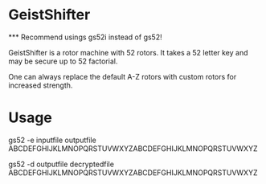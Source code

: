 # GeistShifter

*** Recommend usings gs52i instead of gs52!

GeistShifter is a rotor machine with 52 rotors.  It takes a 52 letter key and may be secure up to 52 factorial.

One can always replace the default A-Z rotors with custom rotors for increased strength.

# Usage

gs52 -e inputfile outputfile ABCDEFGHIJKLMNOPQRSTUVWXYZABCDEFGHIJKLMNOPQRSTUVWXYZ

gs52 -d outputfile decryptedfile ABCDEFGHIJKLMNOPQRSTUVWXYZABCDEFGHIJKLMNOPQRSTUVWXYZ
